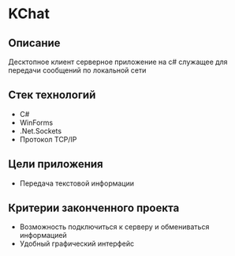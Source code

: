 # KChat
## Описание </br>
Десктопное клиент серверное приложение на c#  служащее для передачи сообщений по локальной сети
## Стек технологий 
- C#
- WinForms
- .Net.Sockets
- Протокол TCP/IP
## Цели приложения 
- Передача текстовой информации
## Критерии законченного проекта
- Возможность подключиться к серверу и обмениваться информацией
- Удобный графический интерфейс
